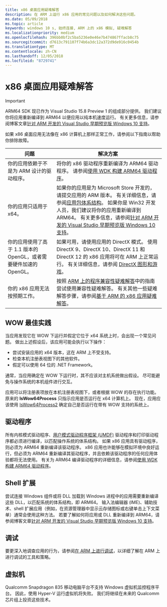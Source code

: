 ```yaml
---
title: x86 桌面应用疑难解答
description: 在 ARM 上运行 x86 应用的常见问题以及如何解决这些问题。
ms.date: 05/09/2018
ms.topic: article
keywords: windows 10 s, 始终连接, ARM 上的 x86 模拟, 疑难解答
ms.localizationpriority: medium
ms.openlocfilehash: 396bb0bf2c5ba5236e0e46e7b474867ffacb8c75
ms.sourcegitcommit: d7613c791107f74b6a3dc12a372d9de916c0454b
ms.translationtype: MT
ms.contentlocale: zh-CN
ms.lasthandoff: 12/05/2018
ms.locfileid: "8729741"
---
```

# <a name="troubleshooting-x86-desktop-apps"></a>x86 桌面应用疑难解答
>[!IMPORTANT]
> ARM64 SDK 现已作为 Visual Studio 15.8 Preview 1 的组成部分提供。 我们建议你将应用重新编译到 ARM64 以便应用以纯本机速度运行。 有关更多信息，请参阅博客文章[针对 ARM 开发的 Visual Studio 早期预览版 Windows 10 支持](https://blogs.windows.com/buildingapps/2018/05/08/visual-studio-support-for-windows-10-on-arm-development/)。

如果 x86 桌面应用无法像在 x86 计算机上那样正常工作，请参阅以下指南以帮助你排除故障。

|问题|解决方案|
|-----|--------|
| 你的应用依赖于不是为 ARM 设计的驱动程序。 | 将你的 x86 驱动程序重新编译为 ARM64 驱动程序。 请参阅[使用 WDK 构建 ARM64 驱动程序](https://docs.microsoft.com/en-us/windows-hardware/drivers/develop/building-arm64-drivers)。 |
| 你的应用只适用于 x64。 | 如果你的应用是为 Microsoft Store 开发的，请提交应用的 ARM 版本。 有关详细信息，请参阅[应用包体系结构](../packaging/device-architecture.md)。 如果你是 Win32 开发人员，我们建议将你的应用重新编译到 ARM64。 有关更多信息，请参阅[针对 ARM 开发的 Visual Studio 早期预览版 Windows 10 支持](https://blogs.windows.com/buildingapps/2018/05/08/visual-studio-support-for-windows-10-on-arm-development/)。 |
| 你的应用使用了高于 1.1 版本的 OpenGL，或者需要硬件加速的 OpenGL。 | 如果可用，请使用应用的 DirectX 模式。 使用 DirectX 9、DirectX 10、DirectX 11 和 DirectX 12 的 x86 应用将可在 ARM 上正常运行。 有关详细信息，请参阅 [DirectX 图形和游戏](https://msdn.microsoft.com/en-us/library/windows/desktop/ee663274(v=vs.85).aspx)。 |
| 你的 x86 应用无法按预期工作。 | 按照 [ARM 上的程序兼容性疑难解答](apps-on-arm-program-compat-troubleshooter.md)中的指南尝试使用兼容性疑难解答。 有关其他一些疑难解答步骤，请参阅[基于 ARM 的 x86 应用疑难解答](apps-on-arm-troubleshooting-x86.md)。 |

## <a name="best-practices-for-wow"></a>WOW 最佳实践
当应用发现它在 WOW 下运行并假定它位于 x64 系统上时，会出现一个常见问题。 做出上述假设后，该应用可能会执行以下操作：

- 尝试安装应用的 x64 版本，这在 ARM 上不受支持。
- 检查本机注册表视图下的其他软件。
- 假定可以使用 64 位的 .NET Framework。

通常，当应用确定在 WOW 下运行时，其不应该对主机系统做出假设。 尽可能避免与操作系统的本机组件进行交互。

应用可以将注册表项放在本机注册表视图下，或者根据 WOW 的存在执行功能。 原来的 **IsWow64Process** 只指示应用是否运行在 x64 计算机上。 现在，应用应该使用 [IsWow64Process2](https://msdn.microsoft.com/en-us/library/windows/desktop/mt804318(v=vs.85).aspx) 确定自己是否运行在带有 WOW 支持的系统上。 

## <a name="drivers"></a>驱动程序 
所有内核模式驱动程序、[用户模式驱动程序框架 (UMDF)](https://docs.microsoft.com/windows-hardware/drivers/wdf/overview-of-the-umdf) 驱动程序和打印驱动程序都必须进行编译，以匹配操作系统的体系结构。 如果 x86 应用具有驱动程序，则必须为 ARM64 重新编译该驱动程序。 x86 应用也许能够在模拟环境中良好运行，但必须为 ARM64 重新编译其驱动程序，并且依赖该驱动程序的任何应用体验都将无法使用。 有关为 ARM64 编译驱动程序的详细信息，请参阅[使用 WDK 构建 ARM64 驱动程序](https://docs.microsoft.com/windows-hardware/drivers/develop/building-arm64-drivers)。

## <a name="shell-extensions"></a>Shell 扩展 
尝试连接 Windows 组件或将 DLL 加载到 Windows 进程中的应用需要重新编译这些 DLL，以匹配系统的体系结构，即 ARM64。 输入法编辑器 (IME)、辅助技术、shell 扩展应用（例如，在资源管理器中显示云存储图标或右键单击上下文菜单）通常会使用这种方法。 若要了解如何将应用或 DLL 重新编译到 ARM64，请参阅博客文章[针对 ARM 开发的 Visual Studio 早期预览版 Windows 10 支持](https://blogs.windows.com/buildingapps/2018/05/08/visual-studio-support-for-windows-10-on-arm-development/)。 

## <a name="debugging"></a>调试
要更深入地调查应用的行为，请参阅[在 ARM 上进行调试](https://docs.microsoft.com/en-us/windows-hardware/drivers/debugger/debugging-arm64)，以详细了解在 ARM 上进行调试的工具和策略。

## <a name="virtual-machines"></a>虚拟机
Qualcomm Snapdragon 835 移动电脑平台不支持 Windows 虚拟机监控程序平台。 因此，使用 Hyper-V 运行虚拟机将失败。 我们将继续在未来的 Qualcomm 芯片组上投资这些技术。 